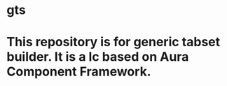 # gts

# This repository is for generic tabset builder. It is a lc based on Aura Component Framework.
